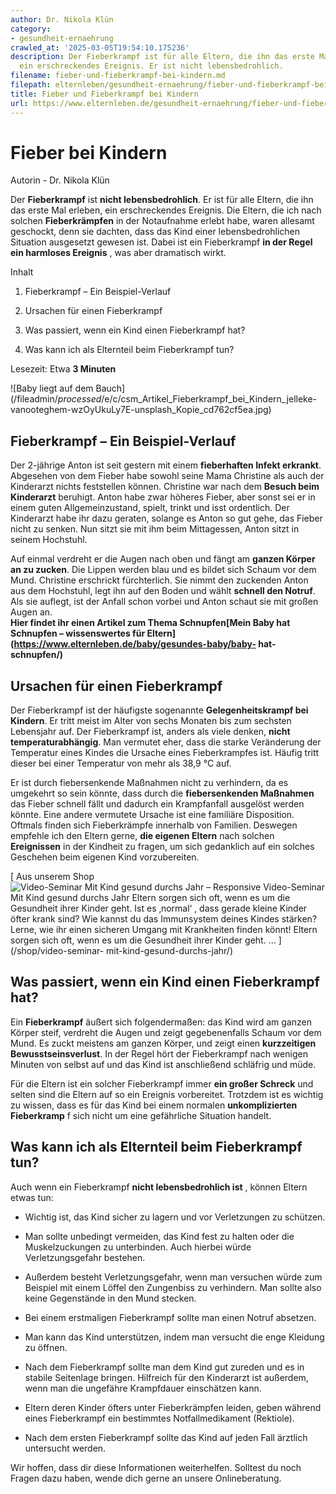 ```yaml
---
author: Dr. Nikola Klün
category:
- gesundheit-ernaehrung
crawled_at: '2025-03-05T19:54:10.175236'
description: Der Fieberkrampf ist für alle Eltern, die ihn das erste Mal erleben,
  ein erschreckendes Ereignis. Er ist nicht lebensbedrohlich.
filename: fieber-und-fieberkrampf-bei-kindern.md
filepath: elternleben/gesundheit-ernaehrung/fieber-und-fieberkrampf-bei-kindern.md
title: Fieber und Fieberkrampf bei Kindern
url: https://www.elternleben.de/gesundheit-ernaehrung/fieber-und-fieberkrampf-bei-kindern/
---
```


#  Fieber bei Kindern

Autorin - Dr. Nikola Klün

Der **Fieberkrampf** ist **nicht lebensbedrohlich**. Er ist für alle Eltern,
die ihn das erste Mal erleben, ein erschreckendes Ereignis. Die Eltern, die
ich nach solchen **Fieberkrämpfen** in der Notaufnahme erlebt habe, waren
allesamt geschockt, denn sie dachten, dass das Kind einer lebensbedrohlichen
Situation ausgesetzt gewesen ist. Dabei ist ein Fieberkrampf **in der Regel
ein harmloses Ereignis** , was aber dramatisch wirkt.

Inhalt

1. Fieberkrampf – Ein Beispiel-Verlauf

2. Ursachen für einen Fieberkrampf

3. Was passiert, wenn ein Kind einen Fieberkrampf hat?

4. Was kann ich als Elternteil beim Fieberkrampf tun? 

Lesezeit: Etwa **3 Minuten**

![Baby liegt auf dem
Bauch](/fileadmin/_processed_/e/c/csm_Artikel_Fieberkrampf_bei_Kindern_jelleke-
vanooteghem-wzOyUkuLy7E-unsplash_Kopie_cd762cf5ea.jpg)

##  Fieberkrampf – Ein Beispiel-Verlauf

Der 2-jährige Anton ist seit gestern mit einem **fieberhaften Infekt
erkrankt**. Abgesehen von dem Fieber habe sowohl seine Mama Christine als auch
der Kinderarzt nichts feststellen können. Christine war nach dem **Besuch beim
Kinderarzt** beruhigt. Anton habe zwar höheres Fieber, aber sonst sei er in
einem guten Allgemeinzustand, spielt, trinkt und isst ordentlich. Der
Kinderarzt habe ihr dazu geraten, solange es Anton so gut gehe, das Fieber
nicht zu senken. Nun sitzt sie mit ihm beim Mittagessen, Anton sitzt in seinem
Hochstuhl.  
  
Auf einmal verdreht er die Augen nach oben und fängt am **ganzen Körper an zu
zucken**. Die Lippen werden blau und es bildet sich Schaum vor dem Mund.
Christine erschrickt fürchterlich. Sie nimmt den zuckenden Anton aus dem
Hochstuhl, legt ihn auf den Boden und wählt **schnell den Notruf**. Als sie
auflegt, ist der Anfall schon vorbei und Anton schaut sie mit großen Augen an.  
**Hier findet ihr einen Artikel zum Thema Schnupfen[Mein Baby hat Schnupfen –
wissenswertes für Eltern](https://www.elternleben.de/baby/gesundes-baby/baby-
hat-schnupfen/)**

##  Ursachen für einen Fieberkrampf

Der Fieberkrampf ist der häufigste sogenannte **Gelegenheitskrampf bei
Kindern**. Er tritt meist im Alter von sechs Monaten bis zum sechsten
Lebensjahr auf. Der Fieberkrampf ist, anders als viele denken, **nicht
temperaturabhängig**. Man vermutet eher, dass die starke Veränderung der
Temperatur eines Kindes die Ursache eines Fieberkrampfes ist. Häufig tritt
dieser bei einer Temperatur von mehr als 38,9 °C auf.  
  
Er ist durch fiebersenkende Maßnahmen nicht zu verhindern, da es umgekehrt so
sein könnte, dass durch die **fiebersenkenden Maßnahmen** das Fieber schnell
fällt und dadurch ein Krampfanfall ausgelöst werden könnte. Eine andere
vermutete Ursache ist eine familiäre Disposition. Oftmals finden sich
Fieberkrämpfe innerhalb von Familien. Deswegen empfehle ich den Eltern gerne,
**die eigenen Eltern** nach solchen **Ereignissen** in der Kindheit zu fragen,
um sich gedanklich auf ein solches Geschehen beim eigenen Kind vorzubereiten.

[ Aus unserem Shop ![Video-Seminar Mit Kind gesund durchs Jahr –
Responsive](/fileadmin/_processed_/6/5/csm_VideoSeminar_Gesundheit_teaser_01_4294cf1eb9.png)
Video-Seminar Mit Kind gesund durchs Jahr Eltern sorgen sich oft, wenn es um
die Gesundheit ihrer Kinder geht. Ist es ‚normal‘ , dass gerade kleine Kinder
öfter krank sind? Wie kannst du das Immunsystem deines Kindes stärken? Lerne,
wie ihr einen sicheren Umgang mit Krankheiten finden könnt! Eltern sorgen sich
oft, wenn es um die Gesundheit ihrer Kinder geht. …  ](/shop/video-seminar-
mit-kind-gesund-durchs-jahr/)

##  Was passiert, wenn ein Kind einen Fieberkrampf hat?

Ein **Fieberkrampf** äußert sich folgendermaßen: das Kind wird am ganzen
Körper steif, verdreht die Augen und zeigt gegebenenfalls Schaum vor dem Mund.
Es zuckt meistens am ganzen Körper, und zeigt einen **kurzzeitigen
Bewusstseinsverlust**. In der Regel hört der Fieberkrampf nach wenigen Minuten
von selbst auf und das Kind ist anschließend schläfrig und müde.  
  
Für die Eltern ist ein solcher Fieberkrampf immer **ein großer Schreck** und
selten sind die Eltern auf so ein Ereignis vorbereitet. Trotzdem ist es
wichtig zu wissen, dass es für das Kind bei einem normalen **unkomplizierten
Fieberkramp** f sich nicht um eine gefährliche Situation handelt.

##  Was kann ich als Elternteil beim Fieberkrampf tun?

Auch wenn ein Fieberkrampf **nicht lebensbedrohlich ist** , können Eltern
etwas tun:  
  

  * Wichtig ist, das Kind sicher zu lagern und vor Verletzungen zu schützen.  
  

  * Man sollte unbedingt vermeiden, das Kind fest zu halten oder die Muskelzuckungen zu unterbinden. Auch hierbei würde Verletzungsgefahr bestehen.  
  

  * Außerdem besteht Verletzungsgefahr, wenn man versuchen würde zum Beispiel mit einem Löffel den Zungenbiss zu verhindern. Man sollte also keine Gegenstände in den Mund stecken.  
  

  * Bei einem erstmaligen Fieberkrampf sollte man einen Notruf absetzen.  
  

  * Man kann das Kind unterstützen, indem man versucht die enge Kleidung zu öffnen.  
  

  * Nach dem Fieberkrampf sollte man dem Kind gut zureden und es in stabile Seitenlage bringen. Hilfreich für den Kinderarzt ist außerdem, wenn man die ungefähre Krampfdauer einschätzen kann.  
  

  * Eltern deren Kinder öfters unter Fieberkrämpfen leiden, geben während eines Fieberkrampf ein bestimmtes Notfallmedikament (Rektiole).  
  

  * Nach dem ersten Fieberkrampf sollte das Kind auf jeden Fall ärztlich untersucht werden. 

Wir hoffen, dass dir diese Informationen weiterhelfen. Solltest du noch Fragen
dazu haben, wende dich gerne an unsere Onlineberatung.

